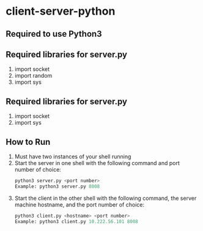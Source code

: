 # client-server-python
## Required to use Python3
## Required libraries for server.py
1. import socket
2. import random
3. import sys
## Required libraries for server.py
1. import socket
2. import sys
## How to Run
1. Must have two instances of your shell running
2. Start the server in one shell with the following command and port number of choice:
   ```python
   python3 server.py <port number>
   Example: python3 server.py 8008
3. Start the client in the other shell with the following command, the server machine hostname, and the port number of choice: 
   ```python
   python3 client.py <hostname> <port number>
   Example: python3 client.py 10.222.56.101 8008
